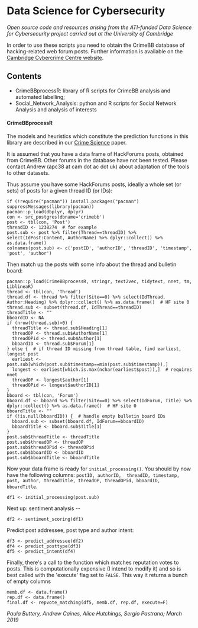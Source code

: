 # Data Science for Cybersecurity
_Open source code and resources arising from the ATI-funded Data Science for Cybersecurity project carried out at the University of Cambridge_

In order to use these scripts you need to obtain the CrimeBB database of hacking-related web forum posts.
Further information is available on the [Cambridge Cybercrime Centre website](https://www.cambridgecybercrime.uk/process.html).

## Contents
* CrimeBBprocessR: library of R scripts for CrimeBB analysis and automated labelling;
* Social_Network_Analysis: python and R scripts for Social Network Analysis and analysis of interests


#### CrimeBBprocessR

The models and heuristics which constitute the prediction functions in this library are described in our [Crime Science](https://crimesciencejournal.biomedcentral.com/articles/10.1186/s40163-018-0094-4) paper. 

It is assumed that you have a data frame of HackForums posts, obtained from CrimeBB. Other forums in the database have not been tested. Please contact Andrew (apc38 at cam dot ac dot uk) about adaptation of the tools to other datasets.

Thus assume you have some HackForums posts, ideally a whole set (or sets) of posts for a given thread ID (or IDs):

```
if (!require("pacman")) install.packages("pacman")
suppressMessages(library(pacman))
pacman::p_load(dbplyr, dplyr)
con <- src_postgres(dbname='crimebb')
post <- tbl(con, 'Post')
threadID <- 1238274  # for example
post.sub <- post %>% filter(Thread==threadID) %>% select(IdPost:Content, AuthorName) %>% dplyr::collect() %>% as.data.frame()
colnames(post.sub) <- c('postID', 'authorID', 'threadID', 'timestamp', 'post', 'author')
```

Then match up the posts with some info about the thread and bulletin board:
```
pacman::p_load(CrimeBBprocessR, stringr, text2vec, tidytext, nnet, tm, LiblineaR)
thread <- tbl(con, 'Thread')
thread.df <- thread %>% filter(Site==0) %>% select(IdThread, Author:Heading) %>% dplyr::collect() %>% as.data.frame()  # HF site 0
thread.sub <- subset(thread.df, IdThread==threadID)
threadTitle <- ""
bboardID <- NA
if (nrow(thread.sub)>0) {
  threadTitle <- thread.sub$Heading[1]
  threadOP <- thread.sub$AuthorName[1]
  threadOPid <- thread.sub$Author[1]
  bboardID <- thread.sub$Forum[1]
} else {  # if thread ID missing from thread table, find earliest, longest post
  earliest <- post.sub[which(post.sub$timestamp==min(post.sub$timestamp)),]
  longest <- earliest[which.is.max(nchar(earliest$post)),]  # requires nnet
  threadOP <- longest$author[1]
  threadOPid <- longest$authorID[1]
}
bboard <- tbl(con, 'Forum')
bboard.df <- bboard %>% filter(Site==0) %>% select(IdForum, Title) %>% dplyr::collect() %>% as.data.frame()  # HF site 0
bboardTitle <- ""
if (!is.null(bboardID)) {  # handle empty bulletin board IDs
  bboard.sub <- subset(bboard.df, IdForum==bboardID)
  bboardTitle <- bboard.sub$Title[1]
}
post.sub$threadTitle <- threadTitle
post.sub$threadOP <- threadOP
post.sub$threadOPid <- threadOPid
post.sub$bboardID <- bboardID
post.sub$bboardTitle <- bboardTitle
```

Now your data frame is ready for `initial_processing()`. You should by now have the following columns: `postID, authorID, 
threadID, timestamp, post, author, threadTitle, threadOP, threadOPid, bboardID, bboardTitle`.
```
df1 <- initial_processing(post.sub)
```

Next up: sentiment analysis --
```
df2 <- sentiment_scoring(df1)
```

Predict post addressee, post type and author intent:
```
df3 <- predict_addressee(df2)
df4 <- predict_posttype(df3)
df5 <- predict_intent(df4)
```

Finally, there's a call to the function which matches reputation votes to posts. This is computationally expensive (I intend to modify it) and so is best called with
the 'execute' flag set to `FALSE`. This way it returns a bunch of empty columns
```
memb.df <- data.frame()
rep.df <- data.frame()
final.df <- repvote_matching(df5, memb.df, rep.df, execute=F)
```


_Paula Buttery, Andrew Caines, Alice Hutchings, Sergio Pastrana; March 2019_
